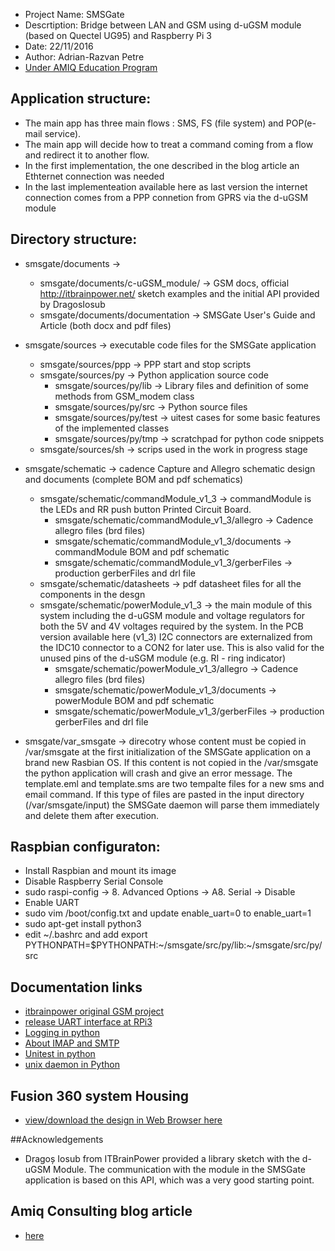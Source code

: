 * Project Name: SMSGate 
* Descrtiption: Bridge between LAN and GSM using d-uGSM module (based on Quectel UG95) and Raspberry Pi 3
* Date: 22/11/2016 
* Author: Adrian-Razvan Petre 
* [Under AMIQ Education Program](http://www.amiq.com/consulting/education/)

## Application structure: ##
* The main app has three main flows : SMS, FS (file system) and POP(e-mail service).
* The main app will decide how to treat a command coming from a flow and redirect it to another flow.
* In the first implementation, the one described in the blog article an Ethternet connection was needed
* In the last implementeation available here as last version the internet connection comes from a PPP connetion from GPRS via the d-uGSM module


## Directory structure: ##
* smsgate/documents -> 
	* smsgate/documents/c-uGSM_module/  -> GSM docs, official http://itbrainpower.net/ sketch examples and the initial API provided by DragosIosub
	* smsgate/documents/documentation -> SMSGate User's Guide and Article (both docx and pdf files) 
	
* smsgate/sources -> executable code files for the SMSGate application 
	* smsgate/sources/ppp -> PPP start and stop scripts
	* smsgate/sources/py -> Python application source code
		* smsgate/sources/py/lib -> Library files and definition of some methods from GSM_modem class
		* smsgate/sources/py/src -> Python source files
		* smsgate/sources/py/test -> uitest cases for some basic features of the implemented classes
		* smsgate/sources/py/tmp -> scratchpad for python code snippets
	* smsgate/sources/sh -> scrips used in the work in progress stage

* smsgate/schematic -> cadence Capture and Allegro schematic design and documents (complete BOM and pdf schematics)
 	* smsgate/schematic/commandModule_v1_3 -> commandModule is the LEDs and RR push button Printed Circuit Board.
		* smsgate/schematic/commandModule_v1_3/allegro -> Cadence allegro files (brd files)
		* smsgate/schematic/commandModule_v1_3/documents -> commandModule BOM and pdf schematic
		* smsgate/schematic/commandModule_v1_3/gerberFiles -> production gerberFiles and drl file 
	* smsgate/schematic/datasheets -> pdf datasheet files for all the components in the desgn 
	* smsgate/schematic/powerModule_v1_3 ->  the main module of this system including the d-uGSM module and voltage regulators for both the 5V and 4V voltages required by the system. In the PCB version available here (v1_3) I2C connectors are externalized from the IDC10 connector to a CON2 for later use. This is also valid for the unused pins of the d-uSGM module (e.g. RI - ring indicator)
		* smsgate/schematic/powerModule_v1_3/allegro -> Cadence allegro files (brd files)
		* smsgate/schematic/powerModule_v1_3/documents -> powerModule BOM and pdf schematic
		* smsgate/schematic/powerModule_v1_3/gerberFiles -> production gerberFiles and drl file 

* smsgate/var_smsgate -> direcotry whose content must be copied in /var/smsgate at the first initialization of the SMSGate application on a brand new Rasbian OS. If this content is not copied in the /var/smsgate the python application will crash and give an error message. The template.eml and template.sms are two tempalte files for a new sms and email command. If this type of files are pasted in the input directory (/var/smsgate/input) the SMSGate daemon will parse them immediately and delete them after execution.


## Raspbian configuraton: ##
* Install Raspbian and mount its image
* Disable Raspberry Serial Console
* sudo raspi-config -> 8. Advanced Options -> A8. Serial -> Disable 
* Enable UART
* sudo vim /boot/config.txt and update enable_uart=0 to enable_uart=1 
* sudo apt-get install python3
* edit ~/.bashrc and add export PYTHONPATH=$PYTHONPATH:~/smsgate/src/py/lib:~/smsgate/src/py/src


## Documentation links
* [itbrainpower original GSM project](http://itbrainpower.net/micro-GSM-shield-module-cuGSM/GSM-micro-shield-board-module-RaspberryPI-Arduino-c-uGSM-features-code-examples)
* [release UART interface at RPi3](https://learn.adafruit.com/adafruit-nfc-rfid-on-raspberry-pi/freeing-uart-on-the-pi)
* [Logging in python](https://docs.python.org/3/library/logging.html#levels)
* [About IMAP and SMTP](https://automatetheboringstuff.com/chapter16/)
* [Unitest in python](https://docs.python.org/2/library/unittest.html)
* [unix daemon in Python](http://web.archive.org/web/20131025230048/http://www.jejik.com/articles/2007/02/a_simple_unix_linux_daemon_in_python/)

## Fusion 360 system Housing 
* [view/download the design in Web Browser here](https://myhub.autodesk360.com/ue2906e76/g/shares/SHabee1QT1a327cf2b7a7fcac2ec095da1a6?viewState=NoIgbgDAdAjCA0IDeAdEAXAngBwKZoC40ARXAZwEsBzAOzXjQEMyzd1C0A2AIwCYBWACYBmACyCAtKIidGUmPwBmEgJzS5jJUoHDB-HmgC%2BIALpA)

##Acknowledgements
* Dragoș Iosub from ITBrainPower provided a library sketch  with the d-uGSM Module. The communication with the module in the SMSGate application is based on this API, which was a very good starting point.

## Amiq Consulting blog article
* [here](https://www.amiq.com/consulting/2017/03/24/mentoring-young-talent-through-hands-on-applications/)

